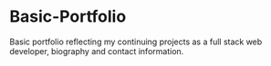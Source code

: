 # Basic-Portfolio

Basic portfolio reflecting my continuing projects as a full stack web developer, biography and contact information.

